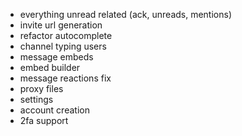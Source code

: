 - everything unread related (ack, unreads, mentions)
- invite url generation
- refactor autocomplete
- channel typing users
- message embeds
- embed builder
- message reactions fix
- proxy files
- settings
- account creation
- 2fa support
